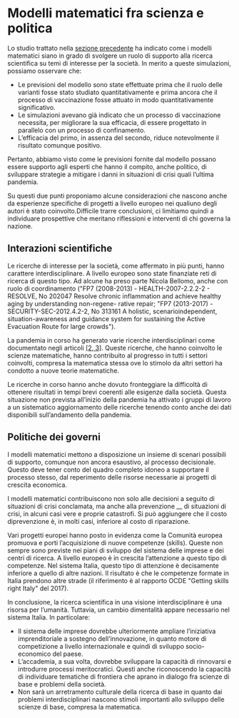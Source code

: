 # Modelli matematici fra scienza e politica



Lo studio trattato nella [sezione precedente](modelli-matematici-e-pandemia.md) ha indicato come i modelli matematici siano in grado di svolgere un ruolo di supporto alla ricerca scientifica su temi di interesse per la società. In merito a queste simulazioni, possiamo osservare che:

* Le previsioni del modello sono state effettuate prima che il ruolo delle varianti fosse stato studiato quantitativamente e prima ancora che il processo di vaccinazione fosse attuato in modo quantitativamente significativo.
* Le  simulazioni avevano già indicato che  un  processo  di  vaccinazione necessita, per migliorare la sua efficacia, di essere progettato in parallelo con un processo di confinamento.
* L’efficacia del primo, in assenza del secondo, riduce notevolmente il risultato comunque positivo.

Pertanto, abbiamo visto come le previsioni fornite dal modello possano essere supporto agli esperti che hanno il compito, anche politico, di sviluppare strategie a mitigare i danni in situazioni di crisi quali l’ultima pandemia.&#x20;

Su questi due punti proponiamo alcune considerazioni che nascono anche da esperienze specifiche di progetti a livello europeo nei qualiuno degli autori è stato coinvolto.Difficile trarre conclusioni, ci limitiamo quindi a individuare prospettive che meritano riflessioni e interventi di chi governa la nazione.

## **Interazioni scientifiche**

Le ricerche di interesse per la società, come affermato in più punti, hanno carattere interdisciplinare. A livello europeo sono state finanziate reti di ricerca di questo tipo. Ad alcune ha preso parte Nicola Bellomo, anche con ruolo di coordinamento ("FP7 (2008-2013) - HEALTH-2007-2.2.2-2 - RESOLVE, No 202047 Resolve chronic inflammation and achieve healthy aging by understanding non-regene- rative repair; "FP7 (2013-2017) - SECURITY-SEC-2012.4.2-2, No 313161 A holistic, scenarioindependent, situation-awareness and guidance system for sustaining the Active Evacuation Route for large crowds").

La pandemia in corso ha generato varie ricerche interdisciplinari come documentato negli articoli [\[2, 3\]](riferimenti-bibliografici.md). Queste ricerche, che hanno coinvolto le scienze matematiche, hanno contribuito al progresso in tutti i settori coinvolti, compresa la matematica stessa ove lo stimolo da altri settori ha condotto a nuove teorie matematiche.

Le ricerche in corso hanno anche dovuto fronteggiare la difficoltà di ottenere risultati in tempi brevi coerenti alle esigenze  dalla  società.  Questa situazione non prevista all’inizio della pandemia ha attivato i gruppi di lavoro a un sistematico aggiornamento delle ricerche tenendo conto anche dei dati disponibili sull’andamento della pandemia.

## Politiche dei governi

I modelli matematici mettono a disposizione un insieme di scenari possibili di supporto, comunque non ancora esaustivo, al processo decisionale. Questo deve tener conto del quadro completo idoneo a supportare il processo stesso, dal reperimento delle risorse necessarie ai progetti di crescita economica.

I modelli matematici contribuiscono non solo alle decisioni a seguito di situazioni di crisi conclamata, ma anche alla prevenzione __ di situazioni di crisi, in alcuni casi vere e proprie catastrofi. Si può aggiungere che il costo diprevenzione è, in molti casi, inferiore al costo di riparazione.

Vari progetti europei hanno posto in evidenza come la Comunità europea promuova e porti l’acquisizione di nuove competenze (skills). Queste non sempre sono previste nei piani di sviluppo del sistema delle imprese e dei centri di ricerca. A livello europeo è in crescita l’attenzione a questo tipo di competenze. Nel sistema Italia, questo tipo di attenzione è decisamente inferiore a quello di altre nazioni. Il risultato è che le competenze formate in Italia prendono altre strade (il riferimento è al rapporto OCDE "Getting skills right Italy" del 2017).

In conclusione, la ricerca scientifica in una visione interdisciplinare è una risorsa per l’umanità. Tuttavia, un cambio dimentalità appare necessario nel sistema Italia. In particolare:

* Il sistema delle imprese dovrebbe ulteriormente ampliare l’iniziativa imprenditoriale a sostegno dell’innovazione, in quanto motore di competizione a livello internazionale e quindi di sviluppo socio-economico del paese.
* L’accademia, a sua volta, dovrebbe sviluppare la capacità di rinnovarsi e introdurre processi meritocratici. Questi anche riconoscendo la capacità di individuare tematiche di frontiera che  aprano in dialogo fra scienze di base e problemi della  società.
* Non sarà un arretramento culturale della ricerca di base in quanto dai problemi interdisciplinari nascono stimoli importanti allo sviluppo delle scienze di base, compresa la matematica.
